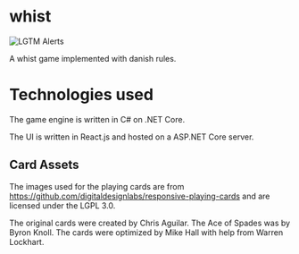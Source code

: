 # whist
![LGTM Alerts](https://img.shields.io/lgtm/alerts/github/jrgfogh/whist)


A whist game implemented with danish rules.

# Technologies used
The game engine is written in C# on .NET Core.

The UI is written in React.js and hosted on a ASP.NET Core server.

## Card Assets
The images used for the playing cards are from
https://github.com/digitaldesignlabs/responsive-playing-cards
and are licensed under the LGPL 3.0.

The original cards were created by Chris Aguilar. The Ace of Spades was by Byron Knoll.
The cards were optimized by Mike Hall with help from Warren Lockhart.